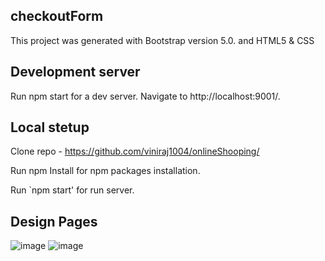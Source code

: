 ## checkoutForm
This project was generated with Bootstrap version 5.0. and HTML5 & CSS

## Development server
Run npm start for a dev server. Navigate to http://localhost:9001/.

## Local stetup
Clone repo - https://github.com/viniraj1004/onlineShooping/

Run npm Install for npm packages installation.

Run `npm start' for run server.

## Design Pages
![image](https://user-images.githubusercontent.com/113225841/222445109-a9a45902-2999-4a91-92ba-a307f07182d9.png)
![image](https://user-images.githubusercontent.com/113225841/222445298-6e52c519-8397-4da2-b547-39bc5ed27991.png)


